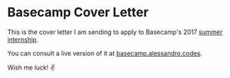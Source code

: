 # Basecamp Cover Letter

This is the cover letter I am sending to apply to Basecamp's 2017 [summer internship](https://basecamp.com/about/internships).

You can consult a live version of it at [basecamp.alessandro.codes](https://basecamp.alessandro.codes).

Wish me luck! :v:
